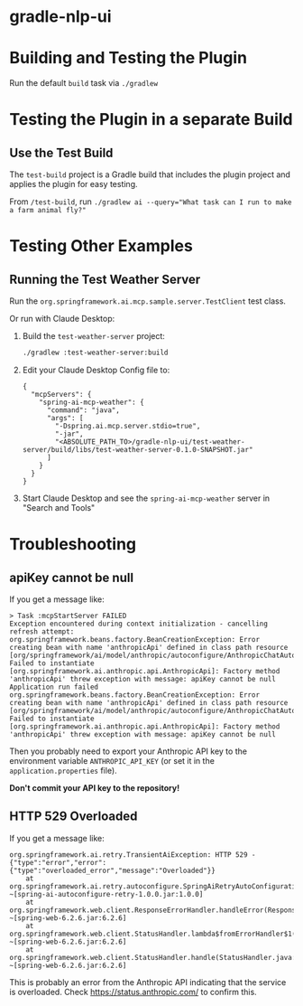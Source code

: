 # gradle-nlp-ui

# Building and Testing the Plugin

Run the default `build` task via `./gradlew`

# Testing the Plugin in a separate Build

## Use the Test Build
The `test-build` project is a Gradle build that includes the plugin project and applies the plugin for easy testing.

From `/test-build`, run `./gradlew ai --query="What task can I run to make a farm animal fly?"`

# Testing Other Examples

## Running the Test Weather Server
Run the `org.springframework.ai.mcp.sample.server.TestClient` test class.

Or run with Claude Desktop:

1. Build the `test-weather-server` project:
   ```bash
   ./gradlew :test-weather-server:build
   ```
2. Edit your Claude Desktop Config file to:
   ```
   {
     "mcpServers": {
       "spring-ai-mcp-weather": {
         "command": "java",
         "args": [
           "-Dspring.ai.mcp.server.stdio=true",
           "-jar",
           "<ABSOLUTE_PATH_TO>/gradle-nlp-ui/test-weather-server/build/libs/test-weather-server-0.1.0-SNAPSHOT.jar"
         ]
       }
     }
   }
   ```
3. Start Claude Desktop and see the `spring-ai-mcp-weather` server in "Search and Tools"

# Troubleshooting

## apiKey cannot be null

If you get a message like:
```
> Task :mcpStartServer FAILED
Exception encountered during context initialization - cancelling refresh attempt: org.springframework.beans.factory.BeanCreationException: Error creating bean with name 'anthropicApi' defined in class path resource [org/springframework/ai/model/anthropic/autoconfigure/AnthropicChatAutoConfiguration.class]: Failed to instantiate [org.springframework.ai.anthropic.api.AnthropicApi]: Factory method 'anthropicApi' threw exception with message: apiKey cannot be null
Application run failed
org.springframework.beans.factory.BeanCreationException: Error creating bean with name 'anthropicApi' defined in class path resource [org/springframework/ai/model/anthropic/autoconfigure/AnthropicChatAutoConfiguration.class]: Failed to instantiate [org.springframework.ai.anthropic.api.AnthropicApi]: Factory method 'anthropicApi' threw exception with message: apiKey cannot be null
```

Then you probably need to export your Anthropic API key to the environment variable `ANTHROPIC_API_KEY` (or set it in the `application.properties` file).

**Don't commit your API key to the repository!**

## HTTP 529 Overloaded

If you get a message like:
```
org.springframework.ai.retry.TransientAiException: HTTP 529 - {"type":"error","error":{"type":"overloaded_error","message":"Overloaded"}}
	at org.springframework.ai.retry.autoconfigure.SpringAiRetryAutoConfiguration$2.handleError(SpringAiRetryAutoConfiguration.java:119) ~[spring-ai-autoconfigure-retry-1.0.0.jar:1.0.0]
	at org.springframework.web.client.ResponseErrorHandler.handleError(ResponseErrorHandler.java:58) ~[spring-web-6.2.6.jar:6.2.6]
	at org.springframework.web.client.StatusHandler.lambda$fromErrorHandler$1(StatusHandler.java:71) ~[spring-web-6.2.6.jar:6.2.6]
	at org.springframework.web.client.StatusHandler.handle(StatusHandler.java:146) ~[spring-web-6.2.6.jar:6.2.6]
```

This is probably an error from the Anthropic API indicating that the service is overloaded.
Check https://status.anthropic.com/ to confirm this.
